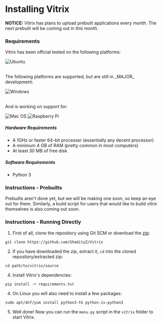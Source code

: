 # Installing Vitrix

**NOTICE:** Vitrix has plans to upload prebuilt applications every month. The next prebuilt will be coming out in this month. 

### Requirements
Vitrix has been official tested on the following platforms:

![Ubuntu](https://img.shields.io/badge/Ubuntu-E95420?style=for-the-badge&logo=ubuntu&logoColor=white)

<br>
The following platforms are supported, but are still in _MAJOR_ development:

![Windows](https://img.shields.io/badge/Windows-0078D6?style=for-the-badge&logo=windows&logoColor=white) 

<br>
And is working on support for:

![Mac OS](https://img.shields.io/badge/mac%20os-000000?style=for-the-badge&logo=macos&logoColor=F0F0F0) 
![Raspberry Pi](https://img.shields.io/badge/-RaspberryPi-C51A4A?style=for-the-badge&logo=Raspberry-Pi)

##### Hardware Requirements
- A 1GHz or faster 64-bit processer (essentially any decent processor)
- A minimum 4 GB of RAM (pretty common in most computers)
- At least 30 MB of free disk 

##### Software Requirements
- Python 3

### Instructions - Prebuilts
Prebuilts aren't done yet, but we will be making one soon, so keep an eye out for them. Similarly, 
a build script for users that would like to build vitrix themselves is also coming out soon.

### Instructions - Running Directly
1. First of all, clone the repository using Git SCM or download the [zip](https://github.com/ShadityZ/Vitrix/archive/refs/heads/master.zip):
```
git clone https://github.com/ShadityZ/Vitrix
```
2. If you have downloaded the zip, extract it, ```cd``` into the cloned repository/extracted zip:
```
cd path/to/vitrix/source
```
4. Install Vitrix's dependencies:
```
pip install -r requirements.txt
```
4. On Linux you will also need to install a few packages:
```
sudo apt/dnf/yum install python3-tk python-is-python3
```
5. Well done! Now you can run the ```menu.py``` script in the ```vitrix``` folder to start Vitrix.
